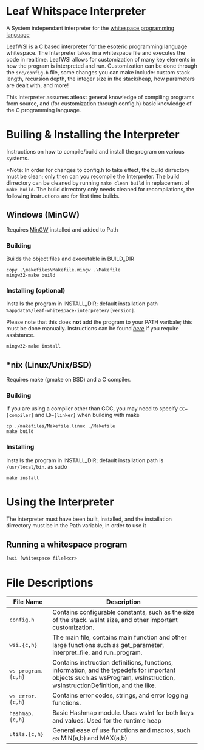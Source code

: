 # Leaf Whitspace Interpreter
A System independant interpreter for the [whitespace programming language](https://en.wikipedia.org/wiki/Whitespace_%28programming_language%29)

LeafWSI is a C based interpreter for the esoteric programming language whitespace. The Interpreter takes in a whitespace file and executes the code in realtime. LeafWSI allows for customization of many key elements in how the program is interpreted and run. Customization can be done through the `src/config.h` file, some changes you can make include: custom stack length, recursion depth, the integer size in the stack/heap, how parameters are dealt with, and more!

This Interpreter assumes atleast general knowledge of compiling programs from source, and (for customization through config.h) basic knowledge of the C programming language.

# Builing & Installing the Interpreter
Instructions on how to compile/build and install the program on various systems. 

*Note: In order for changes to config.h to take effect, the build dirrectory must be clean; only then can you recompile the Interpreter. The build dirrectory can be cleaned by running `make clean build` in replacement of `make build`. The build dirrectory only needs cleaned for recompilations, the following instructions are for first time builds.

## Windows (MinGW)
Requires [MinGW](https://sourceforge.net/projects/mingw/files/) installed and added to Path

### Building
Builds the object files and executable in BUILD_DIR
  
```
copy .\makefiles\Makefile.mingw .\Makefile
mingw32-make build
```

### Installing (optional)
Installs the program in INSTALL_DIR; default installation path `%appdata%/leaf-whitespace-interpreter/[version]`. 

Please note that this does **not** add the program to your PATH varibale; this must be done manually. Instructions can be found *[here](https://windowsloop.com/how-to-add-to-windows-path/)* if you require assistance.

```
mingw32-make install
```

## *nix (Linux/Unix/BSD)
Requires make (gmake on BSD) and a C compiler. 

### Building
If you are using a compiler other than GCC, you may need to specify `CC=[compiler]` and `LD=[linker]` when building with make 

```
cp ./makefiles/Makefile.linux ./Makefile
make build
```

### Installing
Installs the program in INSTALL_DIR; default installation path is `/usr/local/bin`.
as sudo 

``` 
make install
```

# Using the Interpreter
The interpreter must have been built, installed, and the installation dirrectory must be in the Path variable, in order to use it

## Running a whitespace program
```
lwsi [whitespace file]<cr>
```


# File Descriptions
| File Name | Description |
| --- | --- |
| `config.h` | Contains configurable constants, such as the size of the stack. wsInt size, and other important customization. |
| `wsi.{c,h}` | The main file, contains main function and other large functions such as get_parameter, interpret_file, and run_program. |
| `ws_program.{c,h}` | Contains instruction definitions, functions, information, and the typedefs for important objects such as wsProgram, wsInstruction, wsInstructionDefinition, and the like. |
| `ws_error.{c,h}` | Contains error codes, strings, and error logging functions. |
| `hashmap.{c,h}` | Basic Hashmap module. Uses wsInt for both keys and values. Used for the runtime heap |
| `utils.{c,h}` | General ease of use functions and macros, such as MIN(a,b) and MAX(a,b) |


